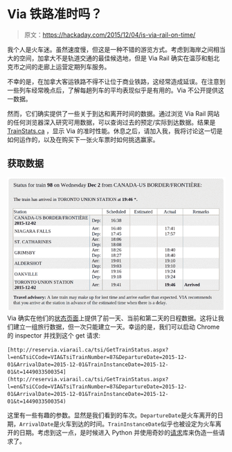 # Via 铁路准时吗？

> 原文：<https://hackaday.com/2015/12/04/is-via-rail-on-time/>

我个人是火车迷。虽然速度慢，但这是一种不错的游览方式。考虑到海岸之间相当大的空间，加拿大不是轨道交通的最佳候选地，但是 Via Rail 确实在温莎和魁北克市之间的走廊上运营定期列车服务。

不幸的是，在加拿大客运铁路不得不让位于商业铁路，这经常造成延误。在注意到一些列车经常晚点后，了解每趟列车的平均表现似乎是有用的。Via 不公开提供这一数据。

然而，它们确实提供了一些关于到达和离开时间的数据。通过浏览 Via Rail 网站的任何浏览器深入研究可用数据，可以查询过去的预定/实际到达数据。结果是 [TrainStats.ca](http://www.trainstats.ca/) ，显示 Via 的准时性能。休息之后，请加入我，我将讨论这一切是如何运作的，以及在购买下一张火车票时如何挑选赢家。

## 获取数据

![via-rail-web-on-time-interface](img/b7314c0ca79e1520cdc3646579387847.png) Via 确实在他们的[状态页面](http://reservia.viarail.ca/tsi/tsiresult.aspx?l=en&from=iframe)上提供了前一天、当前和第二天的日程数据。这将让我们建立一组旅行数据，但一次只能建立一天。幸运的是，我们可以启动 Chrome 的 inspector 并找到这个 get 请求:

`[http://reservia.viarail.ca/tsi/GetTrainStatus.aspx?l=en&TsiCCode=VIA&TsiTrainNumber=87&DepartureDate=2015-12-01&ArrivalDate=2015-12-01&TrainInstanceDate=2015-12-01&t=1449033500354](http://reservia.viarail.ca/tsi/GetTrainStatus.aspx?l=en&TsiCCode=VIA&TsiTrainNumber=87&DepartureDate=2015-12-01&ArrivalDate=2015-12-01&TrainInstanceDate=2015-12-01&t=1449033500354)`

这里有一些有趣的参数。显然是我们看到的车次。`DepartureDate`是火车离开的日期，`ArrivalDate`是火车到达的时间。`TrainInstanceDate`似乎也被设定为火车离开的日期。考虑到这一点，是时候进入 Python 并使用奇妙的[请求](http://docs.python-requests.org/en/latest/)库来伪造一些请求了。

<template class="js-file-alert-template"></template>
